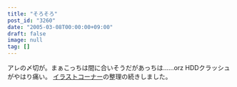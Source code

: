 ```yaml
---
title: "そろそろ"
post_id: "3260"
date: "2005-03-08T00:00:00+09:00"
draft: false
image: null
tag: []
---
```



アレの〆切が。まぁこっちは間に合いそうだがあっちは……orz HDDクラッシュがやはり痛い。 [イラストコーナー](/category/products/illustration)の整理の続きしました。
